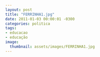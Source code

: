 ```yaml
---
layout: post
title: "FERRINHA1.jpg"
date: 2011-01-03 00:00:01 -0300
categories: politica
tags:
- educacao
- educação
image: 
  thumbnail: assets/images/FERRINHA1.jpg
---
```

